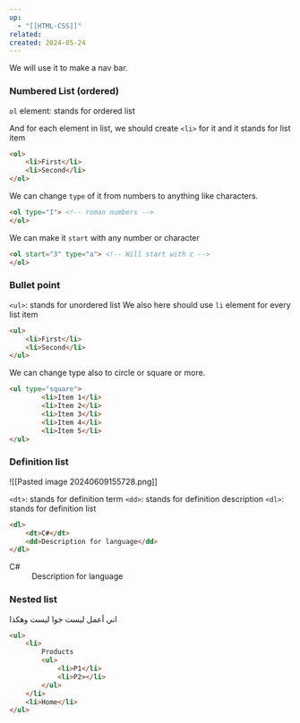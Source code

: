 ```yaml
---
up:
  - "[[HTML-CSS]]"
related: 
created: 2024-05-24
---
```

We will use it to make a nav bar.
### Numbered List (ordered)
`ol` element: stands for ordered list

And for each element in list, we should create `<li>` for it and it stands for list item

```HTML
<ol>
	<li>First</li>
	<li>Second</li>
</ol>
```

We can change `type` of it from numbers to anything like characters. 
```html
<ol type="I"> <!-- roman numbers -->
</ol>
```

We can make it `start` with any number or character

```html
<ol start="3" type="a"> <!-- Will start with c -->
</ol>
```
### Bullet point
`<ul>`: stands for unordered list
We also here should use `li` element for every list item

```HTML
<ul>
	<li>First</li>
	<li>Second</li>
</ul>
```

We can change type also to circle or square or more.

```html
<ul type="square">
        <li>Item 1</li>
        <li>Item 2</li>
        <li>Item 3</li>
        <li>Item 4</li>
        <li>Item 5</li>
</ul>
```
### Definition list

![[Pasted image 20240609155728.png]]

`<dt>`: stands for definition term
`<dd>`: stands for definition description
`<dl>`: stands for definition list

```html
<dl>
	<dt>C#</dt>
	<dd>Description for language</dd>
</dl>
```
<dl>
	<dt>C#</dt>
	<dd>Description for language</dd>
</dl>

### Nested list
اني أعمل ليست جوا ليست وهكذا
```html
<ul>
	<li>
		Products
		<ul>
			<li>P1</li>
			<li>P2></li>
		</ul>
	</li>
	<li>Home</li>
</ul>
```
